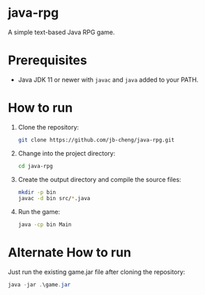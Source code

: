 # java-rpg
A simple text-based Java RPG game.

# Prerequisites
- Java JDK 11 or newer with `javac` and `java` added to your PATH.

# How to run
1. Clone the repository:
    ```bash
    git clone https://github.com/jb-cheng/java-rpg.git
    ```
2. Change into the project directory:
    ```bash
    cd java-rpg
    ```
3. Create the output directory and compile the source files:
    ```bash
    mkdir -p bin
    javac -d bin src/*.java
    ```
4. Run the game:
    ```bash
    java -cp bin Main
    ```

# Alternate How to run
Just run the existing game.jar file after cloning the repository:
``` powershell
java -jar .\game.jar
```